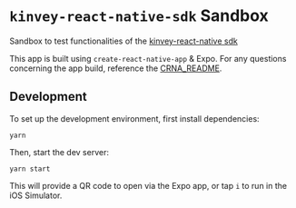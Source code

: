 # `kinvey-react-native-sdk` Sandbox

Sandbox to test functionalities of the [kinvey-react-native sdk](https://github.com/dialexa/kinvey-react-native-sdk)

This app is built using `create-react-native-app` & Expo. For any questions concerning the app build, reference the [CRNA_README](./CRNA_README.md).

## Development
To set up the development environment, first install dependencies:
```
yarn
```

Then, start the dev server:
```
yarn start
```

This will provide a QR code to open via the Expo app, or tap `i` to run in the iOS Simulator.
